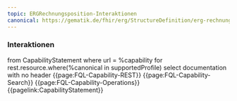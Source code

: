 ```yaml
---
topic: ERGRechnungsposition-Interaktionen
canonical: https://gematik.de/fhir/erg/StructureDefinition/erg-rechnungsposition
---
```

### Interaktionen

<fql output="inline">
from
    CapabilityStatement
where
    url = %capability
for rest.resource.where(%canonical in supportedProfile)
select
    documentation
with
    no header
</fql>

<tabs>
    <tab title="Interaktionen"> 
        {{page:FQL-Capability-REST}}
    </tab>
    <tab title="Suchparameter">
        {{page:FQL-Capability-Search}}
    </tab>
    <tab title="Operationen">
        {{page:FQL-Capability-Operations}}
    </tab>
    <tab title="Link">
        {{pagelink:CapabilityStatement}}
    </tab>
</tabs>



